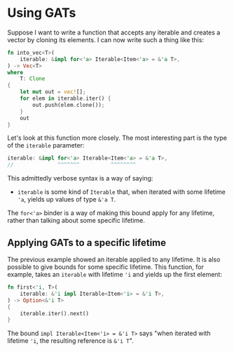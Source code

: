 # Using GATs

Suppose I want to write a function that accepts any iterable and creates a vector by cloning its elements. I can now write such a thing like this:

```rust
fn into_vec<T>(
    iterable: &impl for<'a> Iterable<Item<'a> = &'a T>,
) -> Vec<T>
where
    T: Clone
{
    let mut out = vec![];
    for elem in iterable.iter() {
        out.push(elem.clone());
    }
    out
}
```

Let's look at this function more closely. The most interesting part is the type of the `iterable` parameter:

```rust
iterable: &impl for<'a> Iterable<Item<'a> = &'a T>,
//              ^^^^^^^          ^^^^^^^^
```

This admittedly verbose syntax is a way of saying:

* `iterable` is some kind of `Iterable` that, when iterated with some lifetime `'a`, yields up values of type `&'a T`.

The `for<'a>` binder is a way of making this bound apply for any lifetime, rather than talking about some specific lifetime.

## Applying GATs to a specific lifetime

The previous example showed an iterable applied to any lifetime. It is also possible to give bounds for some specific lifetime. This function, for example, takes an `iterable` with lifetime `'i` and yields up the first element:

```rust
fn first<'i, T>(
    iterable: &'i impl Iterable<Item<'i> = &'i T>,
) -> Option<&'i T>
{
    iterable.iter().next()
}
``` 

The bound `impl Iterable<Item<'i> = &'i T>` says "when iterated with lifetime `'i`, the resulting reference is `&'i T`".